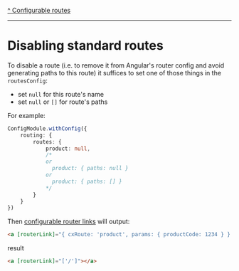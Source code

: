 [^ Configurable routes](./README.md)

---

# Disabling standard routes

To disable a route (i.e. to remove it from Angular's router config and avoid generating paths to this route) it suffices to set one of those things in the `routesConfig`:

- set `null` for this route's name
- set `null` or `[]` for route's paths

For example:

```typescript
ConfigModule.withConfig({
    routing: {
        routes: {
            product: null,
            /*
            or
              product: { paths: null }
            or
              product: { paths: [] }
            */
        }
    }
})
```

Then [configurable router links](./configurable-router-links.md) will output:

```html
<a [routerLink]="{ cxRoute: 'product', params: { productCode: 1234 } } | cxUrl"></a>
```

result

```html
<a [routerLink]="['/']"></a>
```
